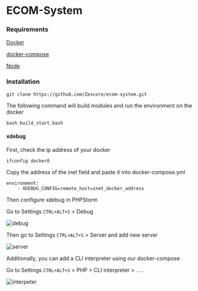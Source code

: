 # ECOM-System

### Requirements
[Docker](https://docs.docker.com/engine/install/ubuntu/)

[docker-compose](https://docs.docker.com/compose/install/)

[Node](https://nodejs.org/en/download/)


### Installation
`git clone https://github.com/Zevcore/ecom-system.git`

The following command will build modules and run the environment on the docker

`bash build_start.bash`

#### xdebug
First, check the ip address of your docker

`ifconfig docker0`


Copy the address of the inet field and paste it into docker-compose.yml

```
environment:
    - XDEBUG_CONFIG=remote_host=inet_docker_address
```

Then configure xdebug in PHPStorm

Go to Settings `CTRL+ALT+S` > Debug

![debug](https://i.imgur.com/iMQ3kwH.png)

Then go to Settings `CTRL+ALT+S` > Server and add new server

![server](https://i.imgur.com/GQrokWy.png)

Additionally, you can add a CLI interpreter using our docker-compose

Go to Settings `CTRL+ALT+S` > PHP > CLI interpreter > `...`

![interpeter](https://i.imgur.com/RQGyEMk.png)